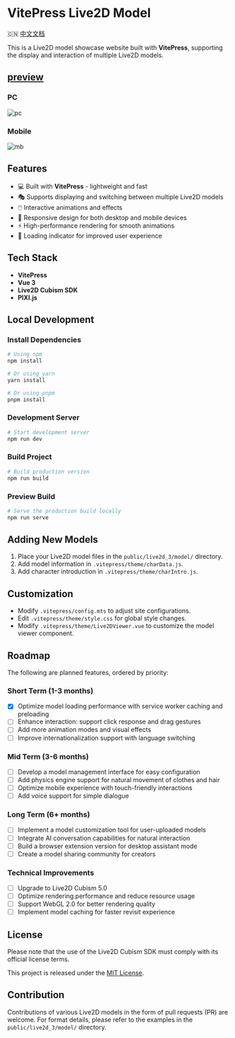 

# VitePress Live2D Model

🇨🇳 [中文文档](README.md)

This is a Live2D model showcase website built with **VitePress**, supporting the display and interaction of multiple Live2D models.

## [preview](https://live2d.youseeyou1daydayde.uk/)
### PC
![pc](https://live2d.youseeyou1daydayde.uk/preview/pc.png)
### Mobile
![mb](https://live2d.youseeyou1daydayde.uk/preview/mb.png)

## Features

- 💻 Built with **VitePress** - lightweight and fast
- 🎭 Supports displaying and switching between multiple Live2D models
- 🖱️ Interactive animations and effects
- 📱 Responsive design for both desktop and mobile devices
- ⚡ High-performance rendering for smooth animations
- 🔄 Loading indicator for improved user experience

## Tech Stack

- **VitePress**
- **Vue 3**
- **Live2D Cubism SDK**
- **PIXI.js**

## Local Development

### Install Dependencies

```bash
# Using npm
npm install

# Or using yarn
yarn install

# Or using pnpm
pnpm install
```


### Development Server

```bash
# Start development server
npm run dev
```


### Build Project

```bash
# Build production version
npm run build
```


### Preview Build

```bash
# Serve the production build locally
npm run serve
```


## Adding New Models

1. Place your Live2D model files in the `public/live2d_3/model/` directory.
2. Add model information in `.vitepress/theme/charData.js`.
3. Add character introduction in `.vitepress/theme/charIntro.js`.

## Customization

- Modify `.vitepress/config.mts` to adjust site configurations.
- Edit `.vitepress/theme/style.css` for global style changes.
- Modify `.vitepress/theme/Live2DViewer.vue` to customize the model viewer component.

## Roadmap

The following are planned features, ordered by priority:

### Short Term (1-3 months)

- [x] Optimize model loading performance with service worker caching and preloading
- [ ] Enhance interaction: support click response and drag gestures
- [ ] Add more animation modes and visual effects
- [ ] Improve internationalization support with language switching

### Mid Term (3-6 months)

- [ ] Develop a model management interface for easy configuration
- [ ] Add physics engine support for natural movement of clothes and hair
- [ ] Optimize mobile experience with touch-friendly interactions
- [ ] Add voice support for simple dialogue

### Long Term (6+ months)

- [ ] Implement a model customization tool for user-uploaded models
- [ ] Integrate AI conversation capabilities for natural interaction
- [ ] Build a browser extension version for desktop assistant mode
- [ ] Create a model sharing community for creators

### Technical Improvements

- [ ] Upgrade to Live2D Cubism 5.0
- [ ] Optimize rendering performance and reduce resource usage
- [ ] Support WebGL 2.0 for better rendering quality
- [ ] Implement model caching for faster revisit experience

## License

Please note that the use of the Live2D Cubism SDK must comply with its official license terms.

This project is released under the [MIT License](LICENSE).
## Contribution

Contributions of various Live2D models in the form of pull requests (PR) are welcome. For format details, please refer to the examples in the `public/live2d_3/model/` directory.
